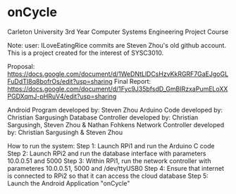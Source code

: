 # onCycle

Carleton University 3rd Year Computer Systems Engineering Project Course

Note: user: ILoveEatingRice commits are Steven Zhou's old github account. 
This is a project created for the interest of SYSC3010. 

Proposal: https://docs.google.com/document/d/1WeDNtLlDCsHzvKkRGRF7GaEJgoGLFuDdTI8q8bofrOs/edit?usp=sharing
Final Report: https://docs.google.com/document/d/1Fyc9J35bfsdD_GmBIRzxaPumELoXXPGDXqmJ-pHRuV4/edit?usp=sharing

Android Program developed by: Steven Zhou
Arduino Code developed by: Christian Sargusingh
Database Controller developed by: Christian Sargusingh, Steven Zhou & Nathan Fohkens
Network Controller developed by: Christian Sargusingh & Steven Zhou

How to run the system:
Step 1: Launch RPi1 and run the Arduino C code
Step 2: Launch RPi2 and run the database interface with parameters 10.0.0.51 and 5000
Step 3: Within RPi1, run the network controller with parameteres 10.0.0.51, 5000 and /dev/ttyUSB0
Step 4: Ensure that internet is connected to RPi2 so that it can access the cloud database
Step 5: Launch the Android Application "onCycle"
